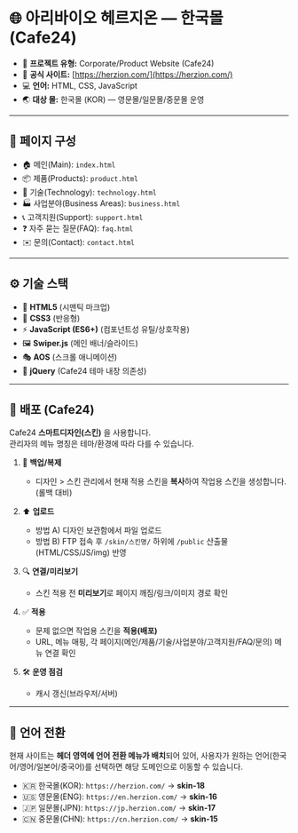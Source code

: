 # 🌐 아리바이오 헤르지온 — 한국몰 (Cafe24)

- 🏢 **프로젝트 유형:** Corporate/Product Website (Cafe24)  
- 🔗 **공식 사이트:** [https://herzion.com/](https://herzion.com/)  
- 💻 **언어:** HTML, CSS, JavaScript  
- 🌏 **대상 몰:** 한국몰 (KOR) — 영문몰/일문몰/중문몰 운영  

---

## 📄 페이지 구성
- 🏠 메인(Main): `index.html`  
- 📦 제품(Products): `product.html`  
- 🔬 기술(Technology): `technology.html`  
- 🏭 사업분야(Business Areas): `business.html`  
- 📞 고객지원(Support): `support.html`  
- ❓ 자주 묻는 질문(FAQ): `faq.html`  
- ✉️ 문의(Contact): `contact.html`  

---

## ⚙️ 기술 스택
- 📝 **HTML5** (시맨틱 마크업)  
- 🎨 **CSS3** (반응형)  
- ⚡ **JavaScript (ES6+)** (컴포넌트성 유틸/상호작용)  
- 🖼️ **Swiper.js** (메인 배너/슬라이드)  
- 🎭 **AOS** (스크롤 애니메이션)  
- 🧩 **jQuery** (Cafe24 테마 내장 의존성)  

---

## 🚀 배포 (Cafe24)

Cafe24 **스마트디자인(스킨)** 을 사용합니다.  
관리자의 메뉴 명칭은 테마/환경에 따라 다를 수 있습니다.  

1. 📂 **백업/복제**  
   - 디자인 > 스킨 관리에서 현재 적용 스킨을 **복사**하여 작업용 스킨을 생성합니다. (롤백 대비)

2. ⬆️ **업로드**  
   - 방법 A) 디자인 보관함에서 파일 업로드  
   - 방법 B) FTP 접속 후 `/skin/스킨명/` 하위에 `/public` 산출물(HTML/CSS/JS/img) 반영  

3. 🔍 **연결/미리보기**  
   - 스킨 적용 전 **미리보기**로 페이지 깨짐/링크/이미지 경로 확인  

4. ✅ **적용**  
   - 문제 없으면 작업용 스킨을 **적용(배포)**  
   - URL, 메뉴 매핑, 각 페이지(메인/제품/기술/사업분야/고객지원/FAQ/문의) 메뉴 연결 확인  

5. 🛠️ **운영 점검**  
   - 캐시 갱신(브라우저/서버)  

---

## 🔁 언어 전환

현재 사이트는 **헤더 영역에 언어 전환 메뉴가 배치**되어 있어, 사용자가 원하는 언어(한국어/영어/일본어/중국어)를 선택하면 해당 도메인으로 이동할 수 있습니다.  

- 🇰🇷 한국몰(KOR): `https://herzion.com/` → **skin-18**  
- 🇺🇸 영문몰(ENG): `https://en.herzion.com/` → **skin-16**  
- 🇯🇵 일문몰(JPN): `https://jp.herzion.com/` → **skin-17**  
- 🇨🇳 중문몰(CHN): `https://cn.herzion.com/` → **skin-15**  
